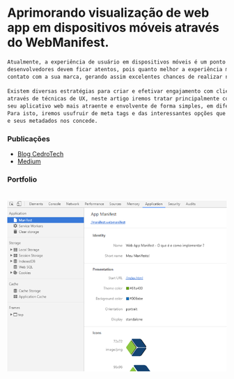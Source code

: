 # Aprimorando visualização de web app em dispositivos móveis através do WebManifest.

```bash
Atualmente, a experiência de usuário em dispositivos móveis é um ponto importante que 
desenvolvedores devem ficar atentos, pois quanto melhor a experiência maior o tempo em 
contato com a sua marca, gerando assim excelentes chances de realizar negócios.

Existem diversas estratégias para criar e efetivar engajamento com clientes e usuários 
através de técnicas de UX, neste artigo iremos tratar principalmente como você pode tornar 
seu aplicativo web mais atraente e envolvente de forma simples, em diferentes dispositivos.
Para isto, iremos usufruir de meta tags e das interessantes opções que o manifest.webmanifest 
e seus metadados nos concede. 
 ```



### Publicações
* [Blog CedroTech](http://blog.cedrotech.com/aprimorando-visualizacao-de-web-app-em-dispositivos-moveis-atraves-do-webmanifest/)
* [Medium](https://medium.com/@lucasbrunoferreira/aprimorando-a-visualiza%C3%A7%C3%A3o-de-web-apps-em-dispositivos-m%C3%B3veis-atrav%C3%A9s-do-webmanifest-cbb0432a8377)


### Portfolio

# ![](src/images/picture.png)
